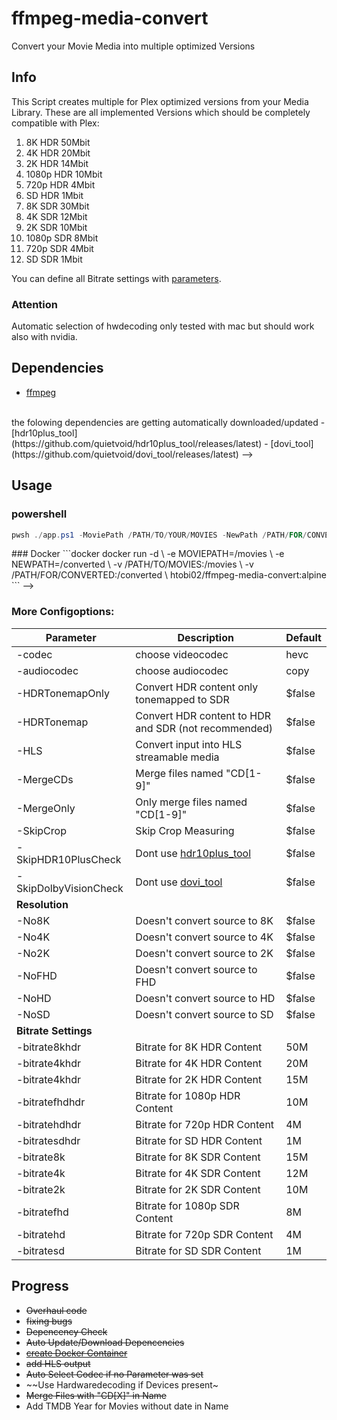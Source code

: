 # ffmpeg-media-convert
 Convert your Movie Media into multiple optimized Versions <br>

## Info
This Script creates multiple for Plex optimized versions from your Media Library.
These are all implemented Versions which should be completely compatible with Plex:
1. 8K HDR 50Mbit
2. 4K HDR 20Mbit
3. 2K HDR 14Mbit
4. 1080p HDR 10Mbit
5. 720p HDR 4Mbit
6. SD HDR 1Mbit
7. 8K SDR 30Mbit
8. 4K SDR 12Mbit
9. 2K SDR 10Mbit
10. 1080p SDR 8Mbit
11. 720p SDR 4Mbit
12. SD SDR 1Mbit

You can define all Bitrate settings with [parameters](#more-configoptions). 

### Attention
Automatic selection of hwdecoding only tested with mac but should work also with nvidia. 

## Dependencies
- [ffmpeg](https://ffmpeg.org)
<!-->
<br>the folowing dependencies are getting automatically downloaded/updated
  - [hdr10plus_tool](https://github.com/quietvoid/hdr10plus_tool/releases/latest)
  - [dovi_tool](https://github.com/quietvoid/dovi_tool/releases/latest)
-->

## Usage
### powershell
```powershell
pwsh ./app.ps1 -MoviePath /PATH/TO/YOUR/MOVIES -NewPath /PATH/FOR/CONVERTED
```
<!-->
### Docker
```docker
docker run -d \
-e MOVIEPATH=/movies \
-e NEWPATH=/converted \
-v /PATH/TO/MOVIES:/movies \
-v /PATH/FOR/CONVERTED:/converted \
htobi02/ffmpeg-media-convert:alpine
```
-->

### More Configoptions:
Parameter|Description|Default
|---|---|---|
-codec|choose videocodec|hevc
-audiocodec|choose audiocodec|copy
-HDRTonemapOnly|Convert HDR content only tonemapped to SDR|$false
-HDRTonemap|Convert HDR content to HDR and SDR (not recommended)|$false
-HLS|Convert input into HLS streamable media|$false
-MergeCDs|Merge files named "CD[1-9]"|$false
-MergeOnly|Only merge files named "CD[1-9]"|$false
-SkipCrop|Skip Crop Measuring|$false
-SkipHDR10PlusCheck|Dont use [hdr10plus_tool](https://github.com/quietvoid/hdr10plus_tool/releases/latest) |$false
-SkipDolbyVisionCheck|Dont use [dovi_tool](https://github.com/quietvoid/dovi_tool/releases/latest) |$false
|<b>Resolution</b>||||
-No8K|Doesn't convert source to 8K|$false
-No4K|Doesn't convert source to 4K|$false
-No2K|Doesn't convert source to 2K|$false
-NoFHD|Doesn't convert source to FHD|$false
-NoHD|Doesn't convert source to HD|$false
-NoSD|Doesn't convert source to SD|$false
|<b>Bitrate Settings</b>||||
-bitrate8khdr|Bitrate for 8K HDR Content|50M
-bitrate4khdr|Bitrate for 4K HDR Content|20M
-bitrate4khdr|Bitrate for 2K HDR Content|15M
-bitratefhdhdr|Bitrate for 1080p HDR Content|10M
-bitratehdhdr|Bitrate for 720p HDR Content|4M
-bitratesdhdr|Bitrate for SD HDR Content|1M
-bitrate8k|Bitrate for 8K SDR Content|15M
-bitrate4k|Bitrate for 4K SDR Content|12M
-bitrate2k|Bitrate for 2K SDR Content|10M
-bitratefhd|Bitrate for 1080p SDR Content|8M
-bitratehd|Bitrate for 720p SDR Content|4M
-bitratesd|Bitrate for SD SDR Content|1M

## Progress
- ~~Overhaul code~~
- ~~fixing bugs~~
- ~~Depencency Check~~
- ~~Auto Update/Download Depencencies~~
- ~~[create Docker Container](https://hub.docker.com/r/htobi02/ffmpeg-media-convert)~~
- ~~add HLS output~~
- ~~Auto Select Codec if no Parameter was set~~
- ~~Use Hardwaredecoding if Devices present~
- ~~Merge Files with "CD[X]" in Name~~
- Add TMDB Year for Movies without date in Name